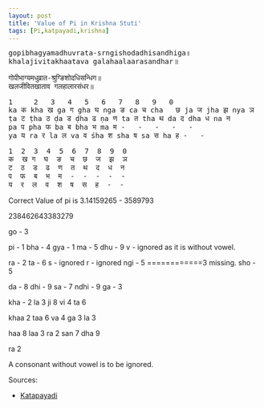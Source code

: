 ```yaml
---
layout: post
title: 'Value of Pi in Krishna Stuti'
tags: [Pi,katpayadi,krishna]
---
```


<pre>
gopibhagyamadhuvrata-srngishodadhisandhiga॥
khalajivitakhaatava galahaalaarasandhar॥

गोपीभाग्यमधुव्रात-श्रुग्ङिशोदधिसन्धिग॥
खलजीवितखाताव गलहालारसंधर॥
</pre>

<pre>
1     2   3   4   5   6   7   8   9   0
ka क kha ख ga ग gha घ nga ङ ca च cha   छ ja ज jha झ nya ञ
ṭa ट ṭha ठ ḍa ड ḍha ढ ṇa ण ta त tha थ da द dha ध na न
pa प pha फ ba ब bha भ ma म -   -   -   -   -
ya य ra र la ल va व śha श sha ष sa स ha ह -   -
</pre>

<pre>
1  2  3  4  5  6  7  8  9  0
क  ख ग  घ  ङ  च  छ  ज  झ  ञ
ट  ठ  ड  ढ  ण  त  थ  द  ध  न
प  फ  ब  भ  म  -  -  -  -  -
य  र  ल  व  श  ष  स  ह  -  -
</pre>




Correct Value of pi is 3.14159265 - 
3589793

238462643383279 



go - 3

pi - 1
bha - 4
gya - 1
ma - 5
dhu - 9
v - ignored as it is without vowel.

ra - 2
ta - 6
s - ignored
r - ignored
ngi - 5
============3 missing.
sho - 5

da - 8
dhi - 9
sa - 7
ndhi - 9
ga - 3

kha - 2
la 3
ji 8
vi 4
ta 6

khaa 2
taa 6 
va 4
ga 3
la 3

haa 8
laa 3
ra 2
san 7
dha 9

ra 2

A consonant without vowel is to be ignored.


Sources:
* [Katapayadi](https://en.wikipedia.org/wiki/Katapayadi_system)
